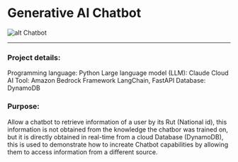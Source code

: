 # Generative AI Chatbot
![alt Chatbot](docs/images/chat_bot.png)

---

### Project details:
Programming language: Python
Large language model (LLM): Claude
Cloud AI Tool: Amazon Bedrock
Framework LangChain, FastAPI
Database: DynamoDB

### Purpose:
Allow a chatbot to retrieve information of a user by its Rut (National id), this information is not obtained from the knowledge the chatbor was trained on, but it is directly obtained in real-time from a cloud Database (DynamoDB), this is used to demonstrate how to increate Chatbot capabilities by allowing them to access information from a different source.